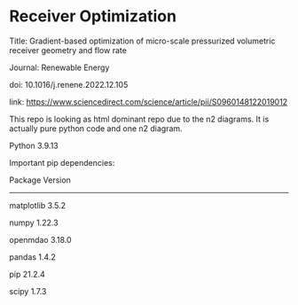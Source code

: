 # Receiver Optimization

Title: Gradient-based optimization of micro-scale pressurized volumetric receiver geometry and flow rate

Journal: Renewable Energy

doi: 10.1016/j.renene.2022.12.105

link: https://www.sciencedirect.com/science/article/pii/S0960148122019012

This repo is looking as html dominant repo due to the n2 diagrams. It is actually pure python code and one n2 diagram.

Python 3.9.13

Important pip dependencies:

Package                       Version
----------------------------- -----------
matplotlib                    3.5.2

numpy                         1.22.3

openmdao                      3.18.0

pandas                        1.4.2

pip                           21.2.4

scipy                         1.7.3
